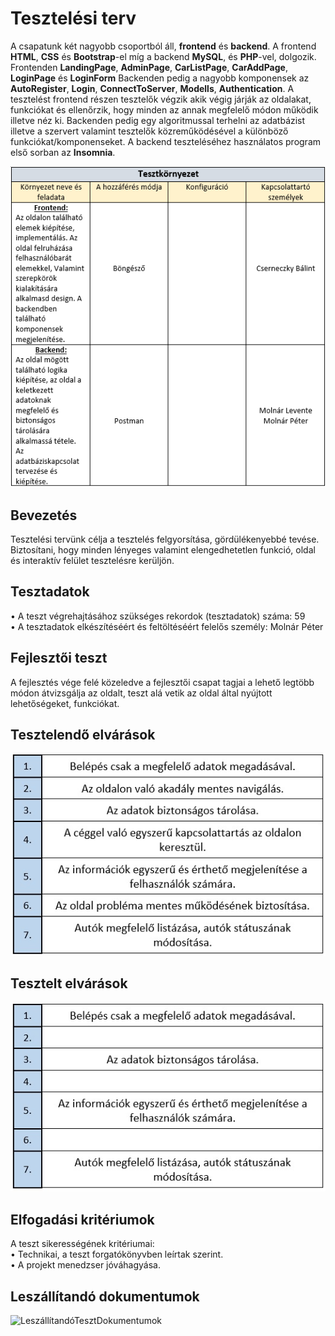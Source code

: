 # Tesztelési terv
A csapatunk két nagyobb csoportból áll, <strong>frontend</strong> és <strong>backend</strong>. A frontend <strong>HTML</strong>, <strong>CSS</strong>
és <strong>Bootstrap</strong>-el míg a backend <strong>MySQL</strong>, és <strong>PHP</strong>-vel, dolgozik. Frontenden <strong>LandingPage</strong>,
<strong>AdminPage</strong>, <strong>CarListPage</strong>, <strong>CarAddPage</strong>, <strong>LoginPage</strong> és <strong>LoginForm</strong> Backenden
pedig a nagyobb komponensek az <strong>AutoRegister</strong>, <strong>Login</strong>, <strong>ConnectToServer</strong>, <strong>Modells</strong>,
<strong>Authentication</strong>. A tesztelést frontend részen tesztelők végzik akik végig járják az oldalakat, funkciókat és ellenőrzik, hogy minden az
annak megfelelő módon működik illetve néz ki. Backenden pedig egy algoritmussal terhelni az adatbázist illetve a szervert valamint tesztelők közreműködésével a
különböző funkciókat/komponenseket. A backend teszteléséhez használatos program első sorban az <strong>Insomnia</strong>.</br>

![Tesztkörnyezet](images/tesztkornyezet.png)

## Bevezetés
Tesztelési tervünk célja a tesztelés felgyorsítása, gördülékenyebbé tevése. Biztosítani, hogy minden lényeges valamint elengedhetetlen funkció, oldal és interaktív felület tesztelésre kerüljön.


## Tesztadatok
•	A teszt végrehajtásához szükséges rekordok (tesztadatok) száma: 59</br>
•	A tesztadatok elkészítéséért és feltöltéséért felelős személy: Molnár Péter


## Fejlesztői teszt
A fejlesztés vége felé közeledve a fejlesztői csapat tagjai a lehető legtöbb módon átvizsgálja az oldalt, teszt alá vetik az oldal által nyújtott lehetőségeket, funkciókat.

## Tesztelendő elvárások
![TesztelendőElvárások](images/tesztelendo_elvarasok.jpg)

## Tesztelt elvárások
![TeszteltElvárások](images/tesztelt_elvarasok.jpg)

## Elfogadási kritériumok
A teszt sikerességének kritériumai:</br>
•	Technikai, a teszt forgatókönyvben leírtak szerint.</br>
•	A projekt menedzser jóváhagyása.

## Leszállítandó dokumentumok
![LeszállítandóTesztDokumentumok](images/leszallitando_teszt_dokumentumok.jpg)
